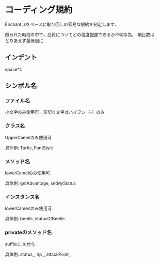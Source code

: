 # コーディング規約

Enchant.jsをベースに取り回しの容易な規約を制定します．

限られた時間の中で，品質についてどの程度配慮できるか不明な為，
項目数はとりあえず最低限に．


## インデント

space\*4


## シンボル名
### ファイル名

小文字のみ使用可．区切り文字はハイフン（-）のみ


### クラス名

UpperCamelのみ使用可.

具体例: Turtle, FontStyle


### メソッド名

lowerCamelのみ使用可.

具体例: getAdvantage, setMyStatus


### インスタンス名

lowerCamerlのみ使用可.

具体例: beetle, statusOfBeetle


### privateのメソッド名

suffixに\_を付与．

具体例: status_, hp_, attackPoint_

